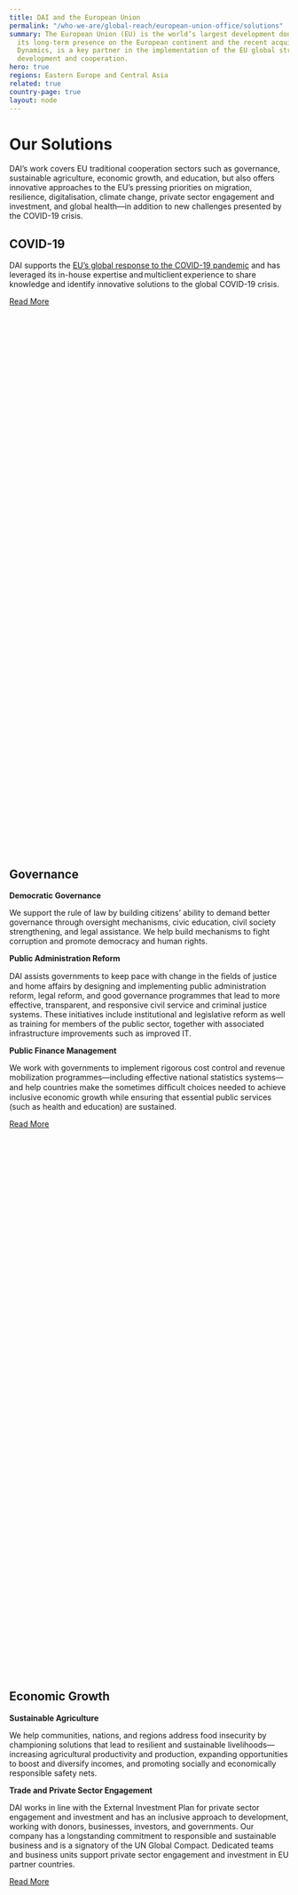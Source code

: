 ```yaml
---
title: DAI and the European Union
permalink: "/who-we-are/global-reach/european-union-office/solutions"
summary: The European Union (EU) is the world’s largest development donor. DAI, with
  its long-term presence on the European continent and the recent acquisition of Human
  Dynamics, is a key partner in the implementation of the EU global strategy for international
  development and cooperation.
hero: true
regions: Eastern Europe and Central Asia
related: true
country-page: true
layout: node
---
```


# Our Solutions
 
DAI’s work covers EU traditional cooperation sectors such as governance, sustainable agriculture, economic growth, and education, but also offers innovative approaches to the EU’s pressing priorities on migration, resilience, digitalisation, climate change, private sector engagement and investment, and global health—in addition to new challenges presented by the COVID-19 crisis. 

## COVID-19

DAI supports the [EU’s global response to the COVID-19 pandemic](https://ec.europa.eu/international-partnerships/system/files/joint-comm-2020-eu-global-response_en.pdf) and has leveraged its in-house expertise and multiclient experience to share knowledge and identify innovative solutions to the global COVID-19 crisis. 

<a href="https://www.dai.com/covid-19" class="primary-block--button">Read More<svg class="redirect" viewBox="0 0 36 70" preserveAspectRatio="xMinYMax meet"> <use xlink:href="#redirect"></use></svg></a>

<aside class="eu-aside">
  <h2 id="governance">Governance</h2>
  
  <p><strong>Democratic Governance</strong></p>
  
  <p>We support the rule of law by building citizens’ ability to demand better governance through oversight mechanisms,
    civic education, civil society strengthening, and legal assistance. We help build mechanisms to fight corruption and
    promote democracy and human rights.</p>
  
  <p><strong>Public Administration Reform</strong></p>
  
  <p>DAI assists governments to keep pace with change in the ﬁelds of justice and home affairs by designing and
    implementing public administration reform, legal reform, and good governance programmes that lead to more effective,
    transparent, and responsive civil service and criminal justice systems. These initiatives include institutional and
    legislative reform as well as training for members of the public sector, together with associated infrastructure
    improvements such as improved IT.</p>
  
  <p><strong>Public Finance Management</strong></p>
  
  <p>We work with governments to implement rigorous cost control and revenue mobilization programmes—including effective
    national statistics systems—and help countries make the sometimes difﬁcult choices needed to achieve inclusive
    economic growth while ensuring that essential public services (such as health and education) are sustained.</p>
  
  <p><a href="/our-work/solutions/governance" class="primary-block--button">Read More<svg class="redirect"
        viewBox="0 0 36 70" preserveAspectRatio="xMinYMax meet">
        <use xlink:href="#redirect"></use>
      </svg></a></p>
</aside>

## Economic Growth

**Sustainable Agriculture**

We help communities, nations, and regions address food insecurity by championing solutions that lead to resilient and sustainable livelihoods—increasing agricultural productivity and production, expanding opportunities to boost and diversify incomes, and promoting socially and economically responsible safety nets.
 
**Trade and Private Sector Engagement**

DAI works in line with the External Investment Plan for private sector engagement and investment and has an inclusive approach to development, working with donors, businesses, investors, and governments. 
Our company has a longstanding commitment to responsible and sustainable business and is a signatory of the UN Global Compact. Dedicated teams and business units support private sector engagement and investment in EU partner countries. 

<a href="/our-work/solutions/economic-growth" class="primary-block--button">Read More<svg class="redirect" viewBox="0 0 36 70" preserveAspectRatio="xMinYMax meet"><use xlink:href="#redirect"></use></svg></a>

<aside class="eu-aside">
  <h2 id="social-sectors">Social Sectors</h2>
  
  <p><strong>Social Protection</strong></p>
  
  <p>DAI works to protect poor, vulnerable, and socially excluded people. We promote human dignity and access to basic
    social services, child and family services, labour markets, and livelihood support.</p>
  
  <p><strong>Education and TVET (Technical and Vocational Education and Training)</strong></p>
  
  <p>DAI works to improve learning outcomes for all by strengthening education systems, forging cross-sectoral linkages,
    and engaging stakeholders. We address the need for teaching skills and legislative frameworks that enable all children
    and adults to beneﬁt from the power of education and bridge the traditional facets of education with the new demands
    of the digital age. We have extensive experience supporting TVET and youth entrepreneurship programmes, and
    integrating such programmes in broader economic development agendas.</p>
  
  <p><a href="/our-work/solutions/education" class="primary-block--button">Read More<svg class="redirect"
        viewBox="0 0 36 70" preserveAspectRatio="xMinYMax meet">
        <use xlink:href="#redirect"></use>
      </svg></a></p>
</aside>

## Global Health

DAI delivers holistic, tech-enabled solutions to save lives and improve well-being worldwide. It builds on more than 20 years of experience and technical know-how in health systems strengthening, global health security, and human-centered digital design. 

<a href="/our-work/solutions/global-health" class="primary-block--button">Read More<svg class="redirect" viewBox="0 0 36 70" preserveAspectRatio="xMinYMax meet"><use xlink:href="#redirect"></use></svg></a>

<aside class="eu-aside">
  <h2 id="environment">Environment</h2>
  
  <p><strong>Environment and Climate Change</strong></p>
  
  <p>DAI’s in-house and external experts develop and implement projects and policies that improve resilience to climate
    impacts, mitigate behaviors that exacerbate vulnerabilities, and protect freshwater supplies, forests, food security,
    and economic development.</p>
  
  <p><strong>Sustainable Energy and Transport</strong></p>
  
  <p>Effective and renewable energy systems and sustainable infrastructure are essential for economic growth and rising
    standards of living. DAI works to enable the delivery of sustainable energy policies and their effective implementation at
    international, national, and local levels.</p>
  
  <p><a href="/our-work/solutions/environment" class="primary-block--button">Read More<svg class="redirect" viewBox="0 0 36 70" preserveAspectRatio="xMinYMax meet"> <use xlink:href="#redirect"></use></svg></a></p>
</aside>

## Crosscutting Sectors

**Gender Equality and Women’s Empowerment** 

DAI applies a gender equity and social inclusion (GESI) approach to integrate gender considerations across all our services and sectors: design, research, monitoring and evaluation, assessments, and implementation—as well as in the staffing of projects. Our Gender Working Group brings together DAI’s latest thinking and develops crosscutting solutions integrating all these sectors.

<a href="/our-work/solutions/economic-growth-solutions/gender " class="primary-block--button">Read More<svg class="redirect" viewBox="0 0 36 70" preserveAspectRatio="xMinYMax meet"><use xlink:href="#redirect"></use></svg></a>

**Fragility and Migration** 

DAI’s work is in line with the European Consensus for Development and the EU’s efforts to address the root causes of irregular migration and forced displacement. We work in complex and fragile environments to strengthen resilience against environmental and economic shocks. Our Center for Secure and Stable States is tasked with ensuring technical and operational excellence for all our development and governance work in fragile states.

<a href="/our-work/solutions/fragile-states" class="primary-block--button">Read More<svg class="redirect" viewBox="0 0 36 70" preserveAspectRatio="xMinYMax meet"><use xlink:href="#redirect"></use></svg></a>
 
**Digital for Development**

DAI’s Center for Digital Acceleration (CDA) is driving positive change across emerging markets through the design and deployment of innovative, user-centered digital tools. Since 2000, DAI’s digital team has worked in 70 countries, providing advisory services, product development, insights, and research to public and private sector clients including DEVCO, NEAR, GIZ, the U.K Department for International Development (DFID), the U.S. Agency for International Development (USAID), and GSMA.  
 
<a href="/our-work/solutions/digital-acceleration" class="primary-block--button">Read More<svg class="redirect" viewBox="0 0 36 70" preserveAspectRatio="xMinYMax meet"><use xlink:href="#redirect"></use></svg></a>
